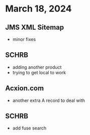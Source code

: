 # March 18, 2024

## JMS XML Sitemap

- minor fixes

## SCHRB

- adding another product
- trying to get local to work

## Acxion.com

- another extra A record to deal with

## SCHRB

- add fuse search
